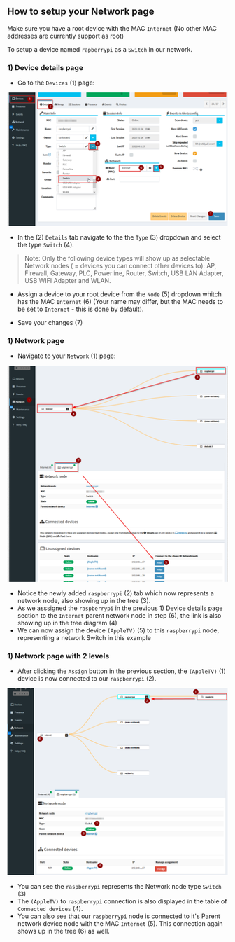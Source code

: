 ## How to setup your Network page

Make sure you have a root device with the MAC `Internet` (No other MAC addresses are currently support as root)

To setup a device named `rapberrypi` as a `Switch` in our network. 

### 1) Device details page

- Go to the `Devices` (1) page:

![Device details](/docs/img/NETWORK_TREE/Device_Details_Network_Type.png)

- In the (2) `Details` tab navigate to the the `Type` (3) dropdown and select the type `Switch` (4).

> Note: Only the following device types will show up as selectable Network nodes ( = devices you can connect other devices to):
> AP, Firewall, Gateway, PLC, Powerline, Router, Switch, USB LAN Adapter, USB WIFI Adapter and WLAN.

- Assign a device to your root device from the `Node` (5) dropdown whitch has the MAC `Internet` (6) (Your name may differ, but the MAC needs to be set to `Internet` - this is done by default). 

- Save your changes (7)

### 1) Network page

- Navigate to your `Network` (1) page:

![Network page](/docs/img/NETWORK_TREE/Network_Page.png)

- Notice the newly added `raspberrypi` (2) tab which now represents a network node, also showing up in the tree (3).
- As we asssigned the `raspberrypi` in the previous 1) Device details page section to the `Internet` parent network node in step (6), the link is also showing up in the tree diagram (4)
- We can now assign the device `(AppleTV)` (5) to this `raspberrypi` node, representing a network Switch in this example

### 1) Network page with 2 levels

- After clicking the `Assign` button in the previous section, the `(AppleTV)` (1) device is now connected to our `raspberrypi` (2).

![Network page with 2 levels](/docs/img/NETWORK_TREE/Network_Page_2_Levels.png)

- You can see the `raspberrypi` represents the Network node type `Switch` (3)
- The `(AppleTV)` to `raspberrypi` connection is also displayed in the table of `Connected devices` (4).
- You can also see that our `raspberrypi` node is connected to it's Parent network device node with the MAC `Internet` (5). This connection again shows up in the tree (6) as well.



